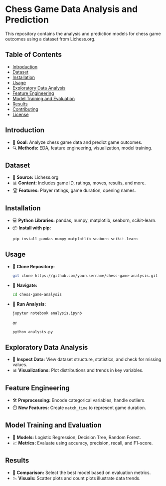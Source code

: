 # Chess Game Data Analysis and Prediction

This repository contains the analysis and prediction models for chess game outcomes using a dataset from Lichess.org.

## Table of Contents
- [Introduction](#introduction)
- [Dataset](#dataset)
- [Installation](#installation)
- [Usage](#usage)
- [Exploratory Data Analysis](#exploratory-data-analysis)
- [Feature Engineering](#feature-engineering)
- [Model Training and Evaluation](#model-training-and-evaluation)
- [Results](#results)
- [Contributing](#contributing)
- [License](#license)

## Introduction
- 🎯 **Goal:** Analyze chess game data and predict game outcomes.
- 🔍 **Methods:** EDA, feature engineering, visualization, model training.

## Dataset
- 📁 **Source:** Lichess.org
- 📊 **Content:** Includes game ID, ratings, moves, results, and more.
- 🏆 **Features:** Player ratings, game duration, opening names.

## Installation
- 💻 **Python Libraries:** pandas, numpy, matplotlib, seaborn, scikit-learn.
- 📦 **Install with pip:**
  ```bash
  pip install pandas numpy matplotlib seaborn scikit-learn
  ```

## Usage
- 📝 **Clone Repository:**
  ```bash
  git clone https://github.com/yourusername/chess-game-analysis.git
  ```
- 📂 **Navigate:**
  ```bash
  cd chess-game-analysis
  ```
- 🚀 **Run Analysis:**
  ```bash
  jupyter notebook analysis.ipynb
  ```
  or
  ```bash
  python analysis.py
  ```

## Exploratory Data Analysis
- 🔎 **Inspect Data:** View dataset structure, statistics, and check for missing values.
- 📊 **Visualizations:** Plot distributions and trends in key variables.

## Feature Engineering
- 🛠️ **Preprocessing:** Encode categorical variables, handle outliers.
- ⏱️ **New Features:** Create `match_time` to represent game duration.

## Model Training and Evaluation
- 🧠 **Models:** Logistic Regression, Decision Tree, Random Forest.
- 📈 **Metrics:** Evaluate using accuracy, precision, recall, and F1-score.

## Results
- 🏅 **Comparison:** Select the best model based on evaluation metrics.
- 📉 **Visuals:** Scatter plots and count plots illustrate data trends.
